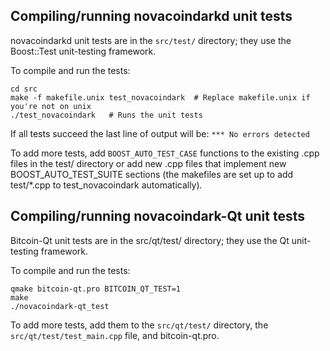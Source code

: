 Compiling/running novacoindarkd unit tests
------------------------------------

novacoindarkd unit tests are in the `src/test/` directory; they
use the Boost::Test unit-testing framework.

To compile and run the tests:

	cd src
	make -f makefile.unix test_novacoindark  # Replace makefile.unix if you're not on unix
	./test_novacoindark   # Runs the unit tests

If all tests succeed the last line of output will be:
`*** No errors detected`

To add more tests, add `BOOST_AUTO_TEST_CASE` functions to the existing
.cpp files in the test/ directory or add new .cpp files that
implement new BOOST_AUTO_TEST_SUITE sections (the makefiles are
set up to add test/*.cpp to test_novacoindark automatically).


Compiling/running novacoindark-Qt unit tests
---------------------------------------

Bitcoin-Qt unit tests are in the src/qt/test/ directory; they
use the Qt unit-testing framework.

To compile and run the tests:

	qmake bitcoin-qt.pro BITCOIN_QT_TEST=1
	make
	./novacoindark-qt_test

To add more tests, add them to the `src/qt/test/` directory,
the `src/qt/test/test_main.cpp` file, and bitcoin-qt.pro.
